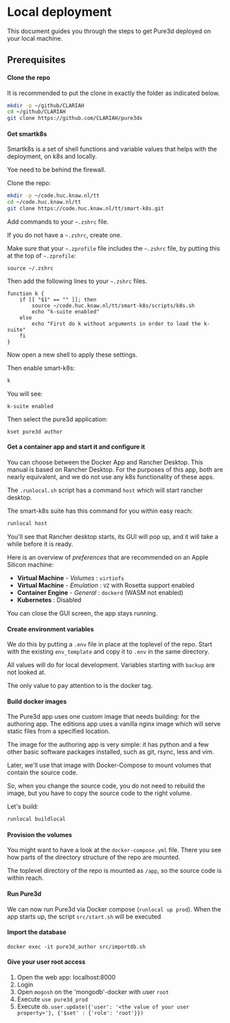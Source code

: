 # Local deployment

This document guides you through the steps to get Pure3d deployed on your local machine.

## Prerequisites

#### Clone the repo

It is recommended to put the clone in exactly the folder as indicated below.

``` sh
mkdir -p ~/github/CLARIAH
cd ~/github/CLARIAH
git clone https://github.com/CLARIAH/pure3dx
```

#### Get smartk8s

Smartk8s is a set of shell functions and variable values that helps with the
deployment, on k8s and locally.

Yoe need to be behind the firewall.

Clone the repo:

``` sh
mkdir -p ~/code.huc.knaw.nl/tt
cd ~/code.huc.knaw.nl/tt
git clone https://code.huc.knaw.nl/tt/smart-k8s.git
```

Add commands to your `~.zshrc` file.

If you do not have a `~.zshrc`, create one.

Make sure that your `~.zprofile` file includes the `~.zshrc` file, by putting this
at the top of `~.zprofile`:

```
source ~/.zshrc
```

Then add the following lines to your `~.zshrc` files.

```
function k {
    if [[ "$1" == "" ]]; then
        source ~/code.huc.knaw.nl/tt/smart-k8s/scripts/k8s.sh
        echo "k-suite enabled"
    else
        echo "First do k without arguments in order to load the k-suite"
    fi
}
```

Now open a new shell to apply these settings.

Then enable smart-k8s:

``` sh
k
```

You will see:

```
k-suite enabled
```

Then select the pure3d application:

```
kset pure3d author
```

#### Get a container app and start it and configure it

You can choose between the Docker App and Rancher Desktop.
This manual is based on Rancher Desktop.
For the purposes of this app, both are nearly equivalent, and we do not use any
k8s functionality of these apps.

The `.runlocal.sh` script has a command `host` which will start rancher desktop.

The smart-k8s suite has this command for you within easy reach:

``` sh
runlocal host
```

You'll see that Rancher desktop starts, its GUI will pop up, and it will take a while
before it is ready.

Here is an overview of *preferences* that are recommended on an Apple Silicon machine:

*  **Virtual Machine** - *Volumes* : `virtiofs`
*  **Virtual Machine** - *Emulation* : `VZ` with Rosetta support enabled
*  **Container Engine** - *General* : `dockerd` (WASM not enabled)
*  **Kubernetes** : Disabled

You can close the GUI screen, the app stays running.

#### Create environment variables

We do this by putting a `.env` file in place at the toplevel of the repo.
Start with the existing `env_template` and copy it to `.env` in the same directory.

All values will do for local development.
Variables starting with `backup` are not looked at.

The only value to pay attention to is the docker tag.

#### Build docker images

The Pure3d app uses one custom image that needs building: for the authoring app.
The editions app uses a vanilla nginx image which will serve static files from
a specified location.

The image for the authoring app is very simple: it has python and a few other
basic software packages installed, such as git, rsync, less and vim.

Later, we'll use that image with Docker-Compose to mount volumes that contain the
source code. 

So, when you change the source code, you do not need to rebuild the image, but you
have to copy the source code to the right volume.

Let's build:

``` sh
runlocal buildlocal
```

#### Provision the volumes

You might want to have a look at the `docker-compose.yml` file.
There you see how parts of the directory structure of the repo are mounted.

The toplevel directory of the repo is mounted as `/app`, so the source code
is within reach.


#### Run Pure3d

We can now run Pure3d via Docker compose (`runlocal up prod`). When the app starts up, the script
`src/start.sh` will be executed

#### Import the database
```
docker exec -it pure3d_author src/importdb.sh
```

#### Give your user root access

1. Open the web app: localhost:8000
2. Login
3. Open `mogosh` on the 'mongodb'-docker with user `root`
4. Execute `use pure3d_prod`
5. Execute `db.user.update({'user': '<the value of your user property>'}, {'$set' : {'role': 'root'}})`